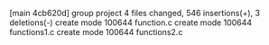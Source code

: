 [main 4cb620d]  group project
 4 files changed, 546 insertions(+), 3 deletions(-)
 create mode 100644 function.c
 create mode 100644 functions1.c
 create mode 100644 functions2.c
